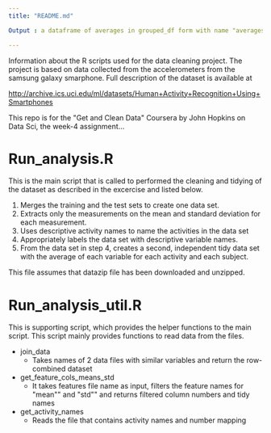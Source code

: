 ```yaml
---
title: "README.md"

Output : a dataframe of averages in grouped_df form with name "averages"

---
```

Information about the R scripts used for the data cleaning project. The project is based on data collected from the accelerometers  from the samsung galaxy smarphone. Full description of the dataset is available at 

http://archive.ics.uci.edu/ml/datasets/Human+Activity+Recognition+Using+Smartphones


This repo is for the "Get and Clean Data" Coursera by John Hopkins on Data Sci, the week-4 assignment...


# Run_analysis.R

This is the main script that is called to performed the cleaning and tidying of the dataset as described in the excercise and listed below.

1. Merges the training and the test sets to create one data set.
2. Extracts only the measurements on the mean and standard deviation for each measurement.
3. Uses descriptive activity names to name the activities in the data set
4. Appropriately labels the data set with descriptive variable names.
5. From the data set in step 4, creates a second, independent tidy data set with the average of each variable for each activity and each subject.

This file assumes that datazip file has been downloaded and unzipped.

# Run_analysis_util.R

This is supporting script, which provides the helper functions to the main script. This script mainly provides functions to read data from the files.

 * join_data
    - Takes names of 2 data files with similar variables and return the row-combined dataset 
 * get_feature_cols_means_std
    - It takes features file name as input, filters the feature names for "mean"" and "std"" and returns filtered column numbers and tidy names
 * get_activity_names
    - Reads the file that contains activity names and number mapping
